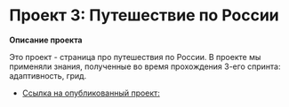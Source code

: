 # Проект 3: Путешествие по России

**Описание проекта**

Это проект - страница про путешествия по России. В проекте мы применяли знания, полученные во время прохождения 3-его спринта: адаптивность, грид.

 * [Ссылка на опубликованный проект:](https://vladislavfilippov2004.github.io/russian-travel/)

